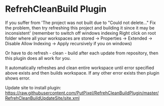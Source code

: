# RefrehCleanBuild Plugin

If you suffer from 'The project was not built due to "Could not delete..." Fix the problem, then try refreshing this project and building it since it may be inconsistent' (remember to switch off windows indexing Right click on root folder where all your workspaces are stored -> Properties -> Extended -> Disable Allow Indexing -> Apply recursively if you on windows)

Or have to do refresh - clean - build after each update from repository, then this plugin does all work for you.

It automatically refreshes and clean entire workspace until error specified above exists and then builds workspace.
If any other error exists then plugin shows error.


Update site to install plugin: https://raw.githubusercontent.com/PutPixel/RefrehCleanBuildPlugin/master/RefrehCleanBuildUpdateSite/site.xml
